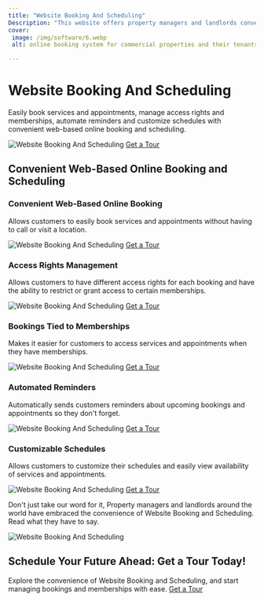 ```yaml
---
title: "Website Booking And Scheduling"
Description: "This website offers property managers and landlords convenient website booking and scheduling for access control of their buildings. Get the ability to easily manage and control access requests with our secure and user-friendly platform. Save time and invest in a quality solution for website booking and scheduling today!"
cover: 
 image: /img/software/6.webp
 alt: online booking system for commercial properties and their tenants

---
```


<h1>Website Booking And Scheduling</h1> 
<p>Easily book services and appointments, manage access rights and memberships, automate reminders and customize schedules with convenient web-based online booking and scheduling.</p>
<img src="/img/home-image.png" alt="Website Booking And Scheduling" />
<a href="/contact" class="btn btn-primary">Get a Tour</a>
<h2>Convenient Web-Based Online Booking and Scheduling</h2>
<h3>Convenient Web-Based Online Booking</h3> 
<p>Allows customers to easily book services and appointments without having to call or visit a location.</p>
<img src="/img/booking-image.png" alt="Website Booking And Scheduling" /> 
<a href="/contact" class="btn btn-primary">Get a Tour</a>
<h3>Access Rights Management</h3>
<p>Allows customers to have different access rights for each booking and have the ability to restrict or grant access to certain memberships.</p> 
<img src="/img/software/250.webp" alt="Website Booking And Scheduling" /> 
<a href="/contact" class="btn btn-primary">Get a Tour</a>
<h3>Bookings Tied to Memberships</h3>
<p>Makes it easier for customers to access services and appointments when they have memberships.</p> 
<img src="/img/software/251.webp" alt="Website Booking And Scheduling" /> 
<a href="/contact" class="btn btn-primary">Get a Tour</a>
<h3>Automated Reminders</h3> 
<p>Automatically sends customers reminders about upcoming bookings and appointments so they don't forget.</p> 
<img src="/img/software/252.webp"alt="Website Booking And Scheduling" /> 
<a href="/contact" class="btn btn-primary">Get a Tour</a>
<h3>Customizable Schedules</h3>
<p>Allows customers to customize their schedules and easily view availability of services and appointments.</p> 
<img src="/img/software/253.webp" alt="Website Booking And Scheduling" /> 
<a href="/contact" class="btn btn-primary">Get a Tour</a>
<p>Don't just take our word for it, Property managers and landlords around the world have embraced the convenience of Website Booking and Scheduling. Read what they have to say.</p>
<img src="/img/software/254.webp" alt="Website Booking And Scheduling" />
<h2>Schedule Your Future Ahead: Get a Tour Today!</h2> 
<p>Explore the convenience of Website Booking and Scheduling, and start managing bookings and memberships with ease. <a href="/contact" class="btn btn-primary">Get a Tour</a></p>
